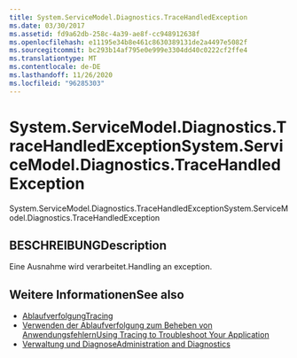 ```yaml
---
title: System.ServiceModel.Diagnostics.TraceHandledException
ms.date: 03/30/2017
ms.assetid: fd9a62db-258c-4a39-ae8f-cc948912638f
ms.openlocfilehash: e11195e34b8e461c8630389131de2a4497e5082f
ms.sourcegitcommit: bc293b14af795e0e999e3304dd40c0222cf2ffe4
ms.translationtype: MT
ms.contentlocale: de-DE
ms.lasthandoff: 11/26/2020
ms.locfileid: "96285303"
---
```

# <a name="systemservicemodeldiagnosticstracehandledexception"></a><span data-ttu-id="27d76-102">System.ServiceModel.Diagnostics.TraceHandledException</span><span class="sxs-lookup"><span data-stu-id="27d76-102">System.ServiceModel.Diagnostics.TraceHandledException</span></span>

<span data-ttu-id="27d76-103">System.ServiceModel.Diagnostics.TraceHandledException</span><span class="sxs-lookup"><span data-stu-id="27d76-103">System.ServiceModel.Diagnostics.TraceHandledException</span></span>  
  
## <a name="description"></a><span data-ttu-id="27d76-104">BESCHREIBUNG</span><span class="sxs-lookup"><span data-stu-id="27d76-104">Description</span></span>  

 <span data-ttu-id="27d76-105">Eine Ausnahme wird verarbeitet.</span><span class="sxs-lookup"><span data-stu-id="27d76-105">Handling an exception.</span></span>  
  
## <a name="see-also"></a><span data-ttu-id="27d76-106">Weitere Informationen</span><span class="sxs-lookup"><span data-stu-id="27d76-106">See also</span></span>

- [<span data-ttu-id="27d76-107">Ablaufverfolgung</span><span class="sxs-lookup"><span data-stu-id="27d76-107">Tracing</span></span>](index.md)
- [<span data-ttu-id="27d76-108">Verwenden der Ablaufverfolgung zum Beheben von Anwendungsfehlern</span><span class="sxs-lookup"><span data-stu-id="27d76-108">Using Tracing to Troubleshoot Your Application</span></span>](using-tracing-to-troubleshoot-your-application.md)
- [<span data-ttu-id="27d76-109">Verwaltung und Diagnose</span><span class="sxs-lookup"><span data-stu-id="27d76-109">Administration and Diagnostics</span></span>](../index.md)
